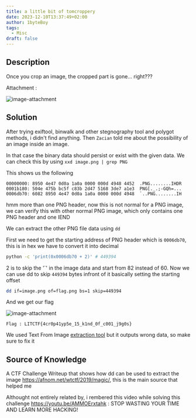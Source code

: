 ```yaml
---
title: a little bit of tomcroppery
date: 2023-12-10T13:37:49+02:00
author: 1byteBoy
tags:
  - Misc
draft: false
---
```


## Description

Once you crop an image, the cropped part is gone... right???

Attachment : 

![image-attachment](/images/litctf/image.png)

## Solution

After trying exiftool, binwalk and other stegnography tool and polygot methods, i didn't find anything. Then `Zacian` told me about the possibility of an image inside an image.

In that case the binary data should persist or exist with the given data. We can check this by using `xxd image.png | grep PNG`

This shows us the following

```
00000000: 8950 4e47 0d0a 1a0a 0000 000d 4948 4452  .PNG........IHDR
0001b180: 504e 475b bc5f c83b 2d47 5168 3de7 a1e3  PNG[._.;-GQh=...
0006db70: 6082 8950 4e47 0d0a 1a0a 0000 000d 4948  `..PNG........IH
```

hmm more than one PNG header, now this is not normal for a PNG image, we can verify this with other normal PNG image, which only contains one PNG header and one IEND

We can extract the other PNG file data using `dd`

First we need to get the starting address of PNG header which is `0006db70`, this is in hex we have to convert it into decimal 

```bash
python -c 'print(0x0006db70 + 2)' # 449394
```

2 is to skip the '\`' in the image data and start from 82 instead of 60. Now we can use dd to skip `449394` bytes infront of it basically setting the starting offset

```bash
dd if=image.png of=flag.png bs=1 skip=449394
```

And we get our flag

![image-attachment](/images/litctf/flag.png)

```
Flag : LITCTF{4cr0p41yp5e_15_k1nd_0f_c001_j9g0s}
```

We used Text From Image [extraction tool](https://brandfolder.com/workbench/extract-text-from-image) but it outputs wrong data, so make sure to fix it 

## Source of Knowledge

A CTF Challenge Writeup that shows how dd can be used to extract the image
https://afnom.net/wtctf/2019/magic/, this is the main source that helped me

Althought not entirely related by, i rembered this video while solving this challenge
https://youtu.be/AMMOErxtahk : STOP WASTING YOUR TIME AND LEARN MORE HACKING!
